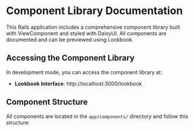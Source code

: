 # Component Library Documentation

This Rails application includes a comprehensive component library built with ViewComponent and styled with DaisyUI. All components are documented and can be previewed using Lookbook.

## Accessing the Component Library

In development mode, you can access the component library at:
- **Lookbook Interface**: http://localhost:3000/lookbook

## Component Structure

All components are located in the `app/components/` directory and follow this structure: